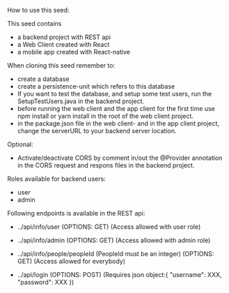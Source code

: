 How to use this seed: 

This seed contains
- a backend project with REST api
- a Web Client created with React
- a mobile app created with React-native

When cloning this seed remember to:
- create a database 
- create a persistence-unit which refers to this database 
- If you want to test the database, and setup some test users, run the SetupTestUsers.java in the backend project.
- before running the web client and the app client for the first time use npm install or yarn install in the root of the web client project. 
- in the package.json file in the web client- and in the app client project, change the serverURL to your backend server location.

Optional:
- Activate/deactivate CORS by comment in/out the @Provider annotation in the CORS request and respons files in the backend project.

Roles available for backend users:
- user
- admin

Following endpoints is available in the REST api:

- ../api/info/user
(OPTIONS: GET)
(Access allowed with user role)

- ../api/info/admin
(OPTIONS: GET)
(Access allowed with admin role)

- ../api/info/people/peopleId
(PeopleId must be an integer)
(OPTIONS: GET)
(Access allowed for everybody)

- ../api/login
(OPTIONS: POST)
(Requires json object:{ "username": XXX, "password": XXX })

